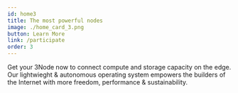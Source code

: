 ```yaml
---
id: home3
title: The most powerful nodes
image: ./home_card_3.png
button: Learn More
link: /participate
order: 3
---
```


Get your 3Node now to connect compute and storage capacity on the edge. Our lightwieght & autonomous operating system empowers the builders of the Internet with more freedom, performance & sustainability.
